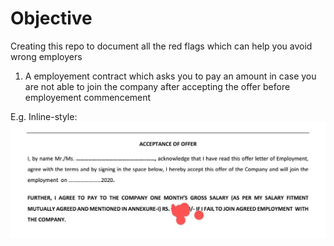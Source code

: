 # Objective
Creating this repo to document all the red flags which can help you avoid wrong employers

1. A employement contract which asks you to pay an amount in case you are not able to join the company after accepting the offer before employement commencement

E.g. 
Inline-style: 
![Pay $ if you don't join](PayMoneyIfYourDoNOTJoin20220412.jpg)


